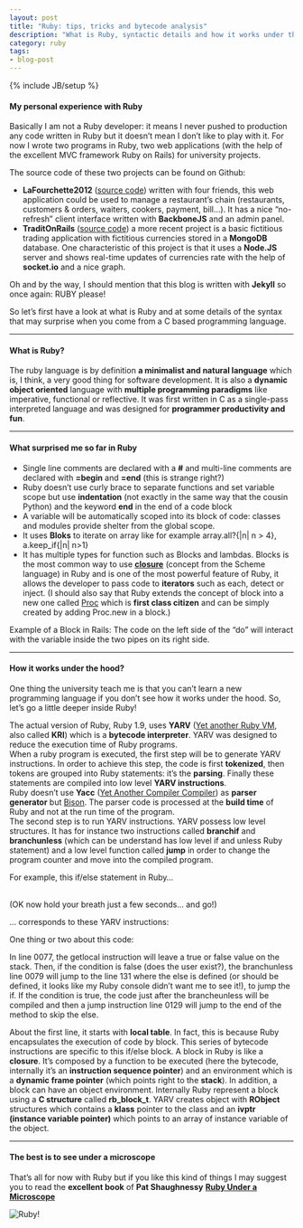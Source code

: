 ```yaml
---
layout: post
title: "Ruby: tips, tricks and bytecode analysis"
description: "What is Ruby, syntactic details and how it works under the hood"
category: ruby
tags: 
- blog-post
---
```

{% include JB/setup %}

#### My personal experience with Ruby

Basically I am not a Ruby developer: it means I never pushed to production any code written in Ruby but it doesn’t mean I don’t like to play with it. For now I wrote two programs in Ruby, two web applications (with the help of the excellent MVC framework Ruby on Rails) for university projects.  

The source code of these two projects can be found on Github:
-	**LaFourchette2012** (<a href="https://github.com/ThibaultLaurens/La_Fourchette_2012" title="github.com/ThibaultLaurens/La_Fourchette_2012" target="_blank">source code</a>) written with four friends, this web application could be used to manage a restaurant’s chain (restaurants, customers & orders, waiters, cookers, payment, bill…). It has a nice “no-refresh” client interface written with **BackboneJS** and an admin panel.
-	**TraditOnRails** (<a href="https://github.com/ThibaultLaurens/TraditOnRails" title="github.com/ThibaultLaurens/TraditOnRails" target="_blank">source code</a>) a more recent project is a basic fictitious trading application with fictitious currencies stored in a **MongoDB** database. One characteristic of this project is that it uses a **Node.JS** server and shows real-time updates of currencies rate with the help of **socket.io** and a nice graph.  

Oh and by the way, I should mention that this blog is written with **Jekyll** so once again: RUBY please!

So let’s first have a look at what is Ruby and at some details of the syntax that may surprise when you come from a C based programming language.


* * *

#### What is Ruby?

The ruby language is by definition **a minimalist and natural language** which is, I think, a very good thing for software development. It is also a **dynamic object oriented** language with **multiple programming paradigms** like imperative, functional or reflective. It was first written in C as a single-pass interpreted language and was designed for **programmer productivity and fun**.

* * *

#### What surprised me so far in Ruby
-	Single line comments are declared with a **#** and multi-line comments are declared with **=begin** and **=end** (this is strange right?)
-	Ruby doesn’t use curly brace to separate functions and set variable scope but use **indentation** (not exactly in the same way that the cousin Python) and the keyword **end** in the end of a code block
-	A variable will be automatically scoped into its block of code: classes and modules provide shelter from the global scope.
-	It uses **Bloks** to iterate on array like for example array.all?{|n| n > 4}, a.keep_if{|n| n>1}
-	It has multiple types for function such as Blocks and lambdas. Blocks is the most common way to use <a href="http://www.skorks.com/2010/05/closures-a-simple-explanation-using-ruby/" title="skorks.com/2010/05/closures-a-simple-explanation-using-ruby/" target="_blank"><strong>closure</strong></a> (concept from the Scheme language) in Ruby and is one of the most powerful feature of Ruby, it allows the developer to pass code to **iterators** such as each, detect or inject. (I should also say that Ruby extends the concept of block into a new one called <a href="http://www.ruby-doc.org/core-1.9.3/Proc.html" title="ruby-doc.org/core-1.9.3/Proc.html" target="_blank">Proc</a> which is **first class citizen** and can be simply created by adding Proc.new in a block.)

<script src="https://gist.github.com/ThibaultLaurens/4751477.js?file=block.rb"> </script>

Example of a Block in Rails: The code on the left side of the “do” will interact with the variable inside the two pipes on its right side.

* * *

#### How it works under the hood?

One thing the university teach me is that you can’t learn a new programming language if you don’t see how it works under the hood. So, let’s go a little deeper inside Ruby!

The actual version of Ruby, Ruby 1.9, uses **YARV** (<a href="http://en.wikipedia.org/wiki/YARV" title="wikipedia.org/wiki/YARV" target="_blank">Yet another Ruby VM</a>, also called **KRI**) which is a **bytecode interpreter**. YARV was designed to reduce the execution time of Ruby programs.  
When a ruby program is executed, the first step will be to generate YARV instructions. In order to achieve this step, the code is first **tokenized**, then tokens are grouped into Ruby statements: it’s the **parsing**. Finally these statements are compiled into low level **YARV instructions**.  
Ruby doesn’t use **Yacc** (<a href="http://en.wikipedia.org/wiki/Yacc" title="wikipedia.org/wiki/Yacc" target="_blank">Yet Another Compiler Compiler</a>) as **parser generator** but <a href="http://en.wikipedia.org/wiki/GNU_bison" title="wikipedia.org/wiki/GNU_bison" target="_blank">Bison</a>. The parser code is processed at the **build time** of Ruby and not at the run time of the program.  
The second step is to run YARV instructions. YARV possess low level structures. It has for instance two instructions called **branchif** and **branchunless** (which can be understand has low level if and unless Ruby statement) and a low level function called **jump** in order to change the program counter and move into the compiled program.

For example, this if/else statement in Ruby…

<script src="https://gist.github.com/ThibaultLaurens/4751477.js?file=login.rb"> </script>

<br/>
(OK now hold your breath just a few seconds... and go!)

… corresponds to these YARV instructions:

<script src="https://gist.github.com/ThibaultLaurens/4751477.js?file=yarv.rb"> </script>

One thing or two about this code:

In line 0077, the getlocal instruction will leave a true or false value on the stack. Then, if the condition is false (does the user exist?), the branchunless line 0079 will jump to the line 131 where the else is defined (or should be defined, it looks like my Ruby console didn’t want me to see it!), to jump the if. If the condition is true, the code just after the brancheunless will be compiled and then a jump instruction line 0129 will jump to the end of the method to skip the else.

About the first line, it starts with **local table**. In fact, this is because Ruby encapsulates the execution of code by block. This series of bytecode instructions are specific to this if/else block. A block in Ruby is like a **closure**. It’s composed by a function to be executed (here the bytecode, internally it’s an **instruction sequence pointer**) and an environment which is a **dynamic frame pointer** (which points right to the **stack**). 
In addition, a block can have an object environment. Internally Ruby represent a block using a **C structure** called **rb_block_t**. 
YARV creates object with **RObject** structures which contains a **klass** pointer to the class and an **ivptr (instance variable pointer)** which points to an array of instance variable of the object.

* * *

#### The best is to see under a microscope

That’s all for now with Ruby but if you like this kind of things I may suggest you to read the **excellent book** of **Pat Shaughnessy** 
<a href="http://patshaughnessy.net/ruby-under-a-microscope" title="patshaughnessy.net/ruby-under-a-microscope" target="_blank"><strong>Ruby Under a Microscope</strong></a>
<div>
    <img alt="Ruby!" src="{{ ASSET_PATH }}foundation/images/post/11-02-13-ruby/ruby.jpg"/>
</div>